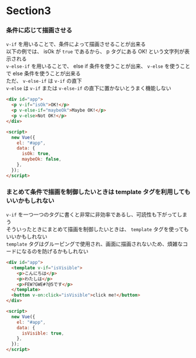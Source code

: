 ﻿# Section3

### 条件に応じて描画させる

`v-if` を用いることで、条件によって描画させることが出来る  
以下の例では、 isOk が `true` であるから、 p タグにある OK! という文字列が表示される  
`v-else-if` を用いることで、 else if 条件を使うことが出来、 `v-else` を使うことで else 条件を使うことが出来る  
ただ、 `v-else-if` は `v-if` の直下  
`v-else` は `v-if` または `v-else-if` の直下に置かないとうまく機能しない

```html
<div id="app">
  <p v-if="isOk">OK!</p>
  <p v-else-if="maybeOk">Maybe OK!</p>
  <p v-else>Not OK!</p>
</div>

<script>
  new Vue({
    el: "#app",
    data: {
      isOk: true,
      maybeOk: false,
    },
  });
</script>
```

### まとめて条件で描画を制御したいときは template タグを利用してもいいかもしれない

`v-if` を一つ一つのタグに書くと非常に非効率であるし、可読性も下がってしまう  
そういったときにまとめて描画を制御したいときは、 `template` タグを使ってもいいかもしれない  
`template` タグはグルーピングで使用され、画面に描画されないため、煩雑なコードになるのを防げるかもしれない

```html
<div id="app">
  <template v-if="isVisible">
    <p>こんにちは</p>
    <p>わたしは</p>
    <p>FEW?GWE#?@5です</p>
  </template>
  <button v-on:click="isVisible">click me!</button>
</div>

<script>
  new Vue({
    el: "#app",
    data: {
      isVisible: true,
    },
  });
</script>
```
